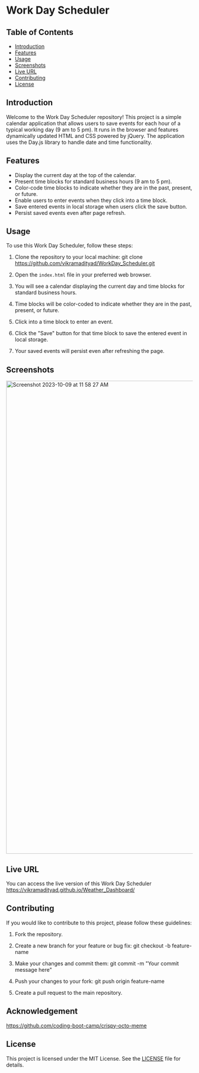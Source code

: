 # Work Day Scheduler

## Table of Contents

- [Introduction](#introduction)
- [Features](#features)
- [Usage](#usage)
- [Screenshots](#screenshots)
- [Live URL](#live-url)
- [Contributing](#contributing)
- [License](#license)

## Introduction

Welcome to the Work Day Scheduler repository! This project is a simple calendar application that allows users to save events for each hour of a typical working day (9 am to 5 pm). It runs in the browser and features dynamically updated HTML and CSS powered by jQuery. The application uses the Day.js library to handle date and time functionality.

## Features

- Display the current day at the top of the calendar.
- Present time blocks for standard business hours (9 am to 5 pm).
- Color-code time blocks to indicate whether they are in the past, present, or future.
- Enable users to enter events when they click into a time block.
- Save entered events in local storage when users click the save button.
- Persist saved events even after page refresh.

## Usage

To use this Work Day Scheduler, follow these steps:

1. Clone the repository to your local machine:
     git clone https://github.com/vikramadityad/WorkDay_Scheduler.git
   
3. Open the `index.html` file in your preferred web browser.

4. You will see a calendar displaying the current day and time blocks for standard business hours.

5. Time blocks will be color-coded to indicate whether they are in the past, present, or future.

6. Click into a time block to enter an event.

7. Click the "Save" button for that time block to save the entered event in local storage.

8. Your saved events will persist even after refreshing the page.

## Screenshots

<img width="1278" alt="Screenshot 2023-10-09 at 11 58 27 AM" src="https://github.com/vikramadityad/WorkDay_Scheduler/assets/28673859/c84dd5b6-2996-4c08-8591-f88a76eb84f2">


## Live URL

You can access the live version of this Work Day Scheduler https://vikramadityad.github.io/Weather_Dashboard/

## Contributing

If you would like to contribute to this project, please follow these guidelines:

1. Fork the repository.

2. Create a new branch for your feature or bug fix:
   git checkout -b feature-name
   
3. Make your changes and commit them:
   git commit -m "Your commit message here"
4. Push your changes to your fork:
   git push origin feature-name
5. Create a pull request to the main repository.

## Acknowledgement

https://github.com/coding-boot-camp/crispy-octo-meme

## License

This project is licensed under the MIT License. See the [LICENSE](LICENSE) file for details.




 


